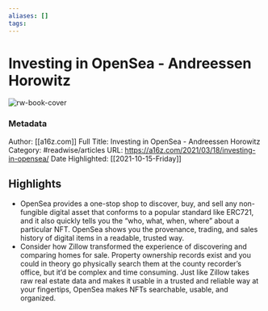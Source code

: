 ```yaml
---
aliases: []
tags:
---
```

# Investing in OpenSea - Andreessen Horowitz

![rw-book-cover](https://readwise-assets.s3.amazonaws.com/static/images/article4.6bc1851654a0.png)
### Metadata
Author: [[a16z.com]]
Full Title: Investing in OpenSea - Andreessen Horowitz
Category: #readwise/articles
URL: https://a16z.com/2021/03/18/investing-in-opensea/
Date Highlighted: [[2021-10-15-Friday]]

## Highlights
- OpenSea provides a one-stop shop to discover, buy, and sell any non-fungible digital asset that conforms to a popular standard like ERC721, and it also quickly tells you the “who, what, when, where” about a particular NFT. OpenSea shows you the provenance, trading, and sales history of digital items in a readable, trusted way.
- Consider how Zillow transformed the experience of discovering and comparing homes for sale. Property ownership records exist and you could in theory go physically search them at the county recorder’s office, but it’d be complex and time consuming. Just like Zillow takes raw real estate data and makes it usable in a trusted and reliable way at your fingertips, OpenSea makes NFTs searchable, usable, and organized.
